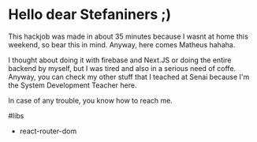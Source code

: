 # Hello dear Stefaniners ;)

This hackjob was made in about 35 minutes because I wasnt at home this weekend, so bear this in mind. Anyway, here comes Matheus hahaha.

I thought about doing it with firebase and Next.JS or doing the entire backend by myself, but I was tired and also in a serious need of coffe. Anyway, you can check my other stuff that I teached at Senai because I'm the System Development Teacher here.

In case of any trouble, you know how to reach me.

#libs
- react-router-dom


